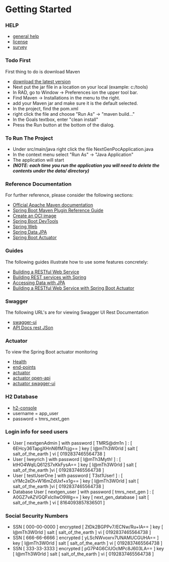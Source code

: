 # Getting Started

### HELP
* [general help](http://localhost:8080/api/help)
* [license](http://localhost:8080/api/help/license)
* [survey](http://localhost:8080/api/help/survey)

### Todo First
First thing to do is download Maven
* [download the latest version](https://maven.apache.org/download.cgi)
* Next put the jar file in a location on your local (example: c:/tools)
* In RAD, go to Window -> Preferences ion the upper tool bar.
* Find Maven -> Installations in the menu to the right.
* add your Maven jar and make sure it is the default selected.
* In the project, find the pom.xml
* right click the file and choose "Run As" -> "maven build..."
* In the Goals textbox, enter "clean install"
* Press the Run button at the bottom of the dialog.


### To Run The Project
* Under src/main/java right click the file NextGenPocApplication.java
* In the context menu select "Run As" -> "Java Application"
* The application will start
* ***(NOTE: each time you run the application you will need to delete the contents under the data/ directory)***

### Reference Documentation
For further reference, please consider the following sections:

* [Official Apache Maven documentation](https://maven.apache.org/guides/index.html)
* [Spring Boot Maven Plugin Reference Guide](https://docs.spring.io/spring-boot/docs/3.2.0-SNAPSHOT/maven-plugin/reference/html/)
* [Create an OCI image](https://docs.spring.io/spring-boot/docs/3.2.0-SNAPSHOT/maven-plugin/reference/html/#build-image)
* [Spring Boot DevTools](https://docs.spring.io/spring-boot/docs/3.2.0-SNAPSHOT/reference/htmlsingle/index.html#using.devtools)
* [Spring Web](https://docs.spring.io/spring-boot/docs/3.2.0-SNAPSHOT/reference/htmlsingle/index.html#web)
* [Spring Data JPA](https://docs.spring.io/spring-boot/docs/3.2.0-SNAPSHOT/reference/htmlsingle/index.html#data.sql.jpa-and-spring-data)
* [Spring Boot Actuator](https://docs.spring.io/spring-boot/docs/3.2.0-SNAPSHOT/reference/htmlsingle/index.html#actuator)

### Guides
The following guides illustrate how to use some features concretely:

* [Building a RESTful Web Service](https://spring.io/guides/gs/rest-service/)
* [Building REST services with Spring](https://spring.io/guides/tutorials/rest/)
* [Accessing Data with JPA](https://spring.io/guides/gs/accessing-data-jpa/)
* [Building a RESTful Web Service with Spring Boot Actuator](https://spring.io/guides/gs/actuator-service/)

### Swagger
The following URL's are for viewing Swagger UI Rest Documentation

* [swagger-ui](http://localhost:8080/api/swagger-ui/index.html)
* [API Docs rest JSon](http://localhost:8080/api/api-docs)

### Actuator
To view the Spring Boot actuator monitoring

* [Health](http://localhost:9001/actuator/health)
* [end-points](https://docs.spring.io/spring-boot/docs/current/reference/html/actuator.html)
* [actuator](http://localhost:8080/actuator)
* [actuator open-api](http://localhost:8080/actuator/openapi)
* [actuator swagger-ui](http://localhost:8080/actuator/swagger-ui)

### H2 Database

* [h2-console](http://localhost:8080/api/h2-console/)
* username = app_user
* password = tmrs_next_gen

### Login info for seed users
* User [ nextgenAdmin ] with password [ TMRS@dm1n ] : [ 6EHcy36TapgXHnN6fM7cjg== ] key [ I@mTh3W0rld ] salt [ salt_of_the_earth ] vi [ 0192837465564738 ]
* User [ lweyrich ] with password [ I@mTh3Myth! ] : [ ktHO4WqlLQ612S7xKkFysA== ] key [ I@mTh3W0rld ] salt [ salt_of_the_earth ]vi [ 0192837465564738 ]
* User [ testUserOne ] with password [ T3st1User! ] : [ uYMc2eDt+W16mZdUxf+x1g== ] key [ I@mTh3W0rld ] salt [ salt_of_the_earth ]vi [ 0192837465564738 ]
* Database User [ nextgen_user ] with password [ tmrs_next_gen ] : [ A0GZ7vAZVGQFxlcIlwO9Wg== ] key [ next_gen_database ] salt [ salt_of_the_earth ] vi [ 8164093857836501 ]

### Social Security Numbers
* SSN [ 000-00-0000 ] encrypted [ ZtDk2BGPPv7/ECNw/Ru+IA== ] key [ I@mTh3W0rld ] salt [ salt_of_the_earth ] vi [ 0192837465564738 ]
* SSN [ 666-66-6666 ] encrypted [ yLScNWvoxrv7UNAMUCGUHA== ] key [ I@mTh3W0rld ] salt [ salt_of_the_earth ] vi [ 0192837465564738 ]
* SSN [ 333-33-3333 ] encrypted [ pG7P4G6CiUOcMPc8J603LA== ] key [ I@mTh3W0rld ] salt [ salt_of_the_earth ] vi [ 0192837465564738 ]

